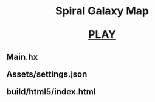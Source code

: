 
<h1 align="center">Spiral Galaxy Map

[PLAY](https://spiral1galaxy.netlify.app/)

<h2
  
Main.hx

Assets/settings.json

build/html5/index.html

